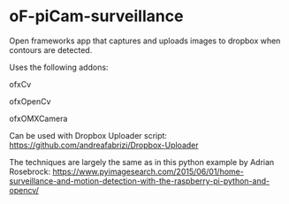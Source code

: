 # oF-piCam-surveillance
Open frameworks app that captures and uploads images to dropbox when contours are detected. 

Uses the following addons:

ofxCv

ofxOpenCv

ofxOMXCamera

Can be used with Dropbox Uploader script: https://github.com/andreafabrizi/Dropbox-Uploader

The techniques are largely the same as in this python example by Adrian Rosebrock: https://www.pyimagesearch.com/2015/06/01/home-surveillance-and-motion-detection-with-the-raspberry-pi-python-and-opencv/

